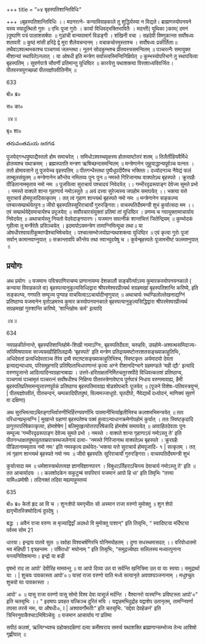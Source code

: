 +++
title = "०४ बृहस्पतिशान्तिविधिः"

+++
॥बृहस्पतिशान्तिविधिः ।। मदनरत्ने- कन्याविवाहकाले तु शुद्धिर्यस्या न विद्यते। ब्राह्मणस्योपनयने यस्य स्यादुत्थितो गुरुः ॥ एभिः पूजा गुरोः । कार्या विधिवद्भक्तिभावितैः । मदन्ती( यूथिका )काम( दमनं )पुष्पाणि पत्रं पालाशसर्षपाः ॥ गुडांची वान्यपामार्ग विडङ्गी । शंखिनी वचा । सहदेवी विष्णुकान्ता सर्वोषध्यः शतावरी ॥ कुष्ठं मांसी हरिद्रे द्वे मुरा शैलेयचन्दनम् । वचाकचोरमुस्ताश्च । सर्वोषध्यः प्रकीर्तिताः॥ तथैवाऽश्वत्थभकाश्च पञ्चगव्यं जलन्तथा। नूतनं सोदकुम्भश्च प्रीतवस्त्रसमन्वितम् ॥ पञ्चरत्नैः समायुक्त मीशान्यां स्थापितेऽनलात् । या ओषधी इति मन्त्रेण सर्वास्त्वस्मिन्विनिक्षिपेत् ॥ कुम्भस्योपरिभागे तु स्थापयित्वा बृहस्पतिम् । सुवर्णपात्रे सौवर्णी प्रतिमान्तु युधिष्ठिर ॥ कारयेत्तु यथाशक्त्या वित्तशाध्यविवर्जितः। पीतवस्त्रयुगच्छन्नां पीतयज्ञोपवीतिनीम् ॥

633

बो० ब्र०

स० का०

॥४॥

बृ० शा०

తరువంతమయ జరగడ

पूजयेद्गन्धपुष्पाद्यैस्ततो होम समाचरेत् । समिधोऽश्वस्थवृक्षस्य होतव्याष्टोतरं शतम् ॥ तिलैर्तीहियवैर्मिधे होतव्यश्च यथाक्रमम् । ब्रह्मस्पतति मन्त्रण ऋषिच्छन्दसमन्वितम् ॥ मन्त्रेणानेन जुहुयाद्धान्यपूर्वञ्च यत्नतः । ततो होमावसाने तु पूजयेच्च वृहस्पतिम् ॥ पीतगन्धैस्तथा पुष्पैधूपदीपैश्च भक्तितः। दध्योदनञ्च नैवेद्यं फलं ताम्बूलसंयुतम् ॥ मन्त्रेणानेन कौन्तेय नमितव्यः पुनः पुनः॥ नमस्ते गिरिजानाथ वाक्पतेऽथ बृहस्पते । क्रूरग्रहैः पीडितानाममृताय नमो नमः ॥ पूजयित्वा सुराचार्य पश्चादयं निवेदयेत् ।। गम्भीरदृढरूपाङ्ग देवेज्य सुमते प्रभो । नमस्ते वाक्पते शान्त गृहाणार्य नमोऽस्तुते ॥ अयं दत्त्वा सुरेज्यस्य जपहोम समापयेत् ।। भक्त्या यत्ते सुराचार्य होमपूजादिसत्कृतम् । तत् त्वं गृहाण शान्त्यर्थ बृहस्पते नमो नमः ॥ मन्त्रेणानेन सङ्कल्प्य पश्चात्सम्प्रार्थयेत्पुनः॥ जीवो बृहस्पतिस्सूरिराचार्यो गुरुरङ्गिराः। वाचस्पतिर्देवमन्त्री शुभं कुर्यात्सदा मम ।। एवं सम्प्रार्थयेद्देवमाचार्यश्च प्रपूजयेत् ॥ सर्वोपचारसंयुक्तां प्रतिमां तां युधिष्ठिर । प्रणम्य च गवायुक्तामाचार्याय निवेदयेत् ॥ अथाचार्यस्तु नियतो वेदवेदाङ्गपारगः। यजमान सपत्नीकं शान्तचित्तं जितेन्द्रियम् ॥ कुम्भोदकं गृहीत्वा तु मन्त्रैरेतैः प्रसिञ्चयेत् । इदमापोऽयमन्त्रेण तामाग्निमित्यूचा तथा॥ या ओषधीरश्वावतीकूष्माण्डैश्चाभिषेचयेत् । पश्चात्सम्भोजयोप्रान्यथाशक्त्या युधिष्ठिर ॥ एवं कृत्वा गुरोः पूजां सर्वान् कामानवाप्नुयात् ॥ सक्रान्तावपि कौन्तेय तथा स्वाभ्युदयेषु च । कुर्वन्बृहस्पतेः पूजामभीष्टं फलमश्नुयात् ॥
## प्रयोगः
अथ प्रयोगः ॥ यजमानः पवित्रपाणिराचम्य प्राणानायम्य देशकालौ सङ्कीर्त्याऽस्य कुमारकस्योपनयनकाले ( कन्याया विवाहकाले वा) बृहस्पत्यानुकूल्यसिध्दिद्वारा श्रीपरमेश्वरप्रीत्यर्थ सग्रहमखां बृहस्पतिशान्ति करिष्ये, इति सङ्कल्प्य, गणपति सम्पूज्य पुण्याह वाचयित्वाऽऽचार्यादीन्वृणुयात् ॥ अथाचार्यः स्थण्डिलोल्लेखनाद्यग्निं प्रतिष्ठाप्य यजमानेन वृतोऽहमस्य कुमार कस्योपनयनकाले बृहस्पत्यानुकूल्यसिद्धिद्वारा श्रीपरमेश्वरप्रीत्यर्थ सग्रहमखां गुरुशान्ति करिष्ये, 'शान्तिहोमः कर्म' इत्यादि

॥४॥

634

नवग्रहकीर्तनान्ते, बृहस्पतिशान्तिहोमे-शिखी नामाऽग्निः, बृहस्पतिर्देवता, चरुहविः, उपहोमे-अश्वत्थसमिदाज्य-सपिमिश्रपायस साज्ययवव्रीहितिलद्रव्यैः ‘बृहस्पते' इति मन्त्रेण प्रतिद्रव्यमष्टोत्तरशतसङ्ख्याकाहुतिभिः, अधिदेवतां प्रत्यधिदेवताञ्च तैरेव द्रव्यै रष्टाष्टसङ्ख्याकाहुतिभिश्च, स्विष्टकृतः अर्यमादयो देवता इत्याद्यन्वाधाय, परिसमूहनादि प्रतिष्ठिताभिधारणान्तं कृत्वा अग्ने रीशानदिग्भागे ग्रहमण्डले ‘मही द्यौः' इत्यादि वरुणपूजान्ते आदित्यादिनवग्रहानाबाह्य । उत्तरे-हरिताक्षतनिर्मितचतुरस्रपीठे विधिवत्कलशं प्रतिष्ठाप्य, पञ्चगव्यं पञ्चामृतं पञ्चरत्नं सर्वोषधीश्च निक्षिप्य पीतवस्त्रेणावेष्टय पूर्णपात्रं निधाय वरुणमावाह्य, हैमी बृहस्पतिप्रतिमामन्युत्तारणपूर्वकं प्रतिष्ठाप्य बृहस्पतिमावाह्य षोडशोपचारैः पूजयेत् ॥ (पूजने विशेषः-पतिवस्त्रयुग्मं, | पीतयज्ञोपवीतं, पीतचन्दनं, चम्पकादिपीतपुष्पं, विल्वमज्जाधूपो. घृतदीपो, नैवेद्यार्थे दध्योदनं, माणिक्यं सुवर्ण वा दक्षिणा)

अथ सुरभिमत्याऽब्लिङ्गाभिर्वारुणीभिर्हिरण्यवर्णाभिः पावमानीभिर्व्याहृतीभिश्च कलशमभिमन्त्रयेत् ॥ ततः परिधानप्रभृत्यग्नि | मुखान्ते ग्रहाणां बृहस्पतेश्च पक्वं हुत्वाऽन्वाधानक्रमेणोपहोमं कुर्यात् । ततः स्विष्टकृदादि प्रागुत्तरपरिषेकात्कृत्वा, होमशेषेण | बलिमुपहृत्योत्तरपरिषेकादि होमशेषं समापयेत् ॥ आवाहितदेवताः पुनः सम्पूज्य ‘गम्भीरदृढरूपाङ्ग देवेज्य सुमते प्रभो । नमस्ते । वाक्पते शान्त गृहाणाऽयं नमोऽस्तु ते' इति पीतगन्धाक्षतपुष्पयुतताम्रपात्रस्थजलेनायं दत्वा- 'नमस्ते गिरिजानाथ वाक्पतेऽथ बृहस्पते । क्रूरग्रहैः पीडितानाममृताय नमो नमः' इति नमस्कृत्य प्रार्थयेत्-'भक्त्या यत्ते सुराचार्य होमपूजादि- १ | सत्कृतम् । तत् त्वं गृहाण शान्त्यर्थ बृहस्पते नमो नमः ॥ जीवो बृहस्पतिः सूरिराचार्यो गुरुरङ्गिराः। वाचस्पतिर्देवमन्त्री शुभं

कुर्यात्सदा मम ॥ धर्मशास्त्रार्थतत्त्वज्ञ ज्ञानविज्ञानपारग । विबुधाऽर्तिहराऽचिन्त्य देवाचार्य नमोऽस्तु ते' इति ॥ तत आचार्यादयः ।। कलशोदकेन सकुटुम्बं सपरिवारं यजमानं आपो हि धा' इति तिमृभिः “तत्त्वा यामि०प्रमोषीः। तदिनक्तं तदिवा मह्यमाहुस्तव्यं

635

बो० ब्र० केतो हृद आ वि च । शुनःशेपो यमगृभीतः सो अस्मान राजा वरुणो मुमोक्तु ॥ शुन शेपो ह्यगृभीतस्त्रिष्वोदित्यं दुपदेषु ।

बद्धः । अवैनं राजा वरुणः स मृज्याद्विद्वाँ अदब्धो वि मुमोक्तु पाशान्" इति तिसृभिः, “ स्वादिष्टया मर्दिष्टया पर्वस्व सोम 21

धारया। इन्द्राय पातवे सुतः ॥ रक्षोहा विश्वचर्षणिरभि योनिमयोहतम् । दुणा सधस्थमासदत् ।। वरिवोधातमो भव मंहिष्ठी 1 वृत्रहन्तमः । पर्षिराधो' मघोनाम् ” इति तिसृभिः, “समुद्रज्येष्ठाः सलिलस्य मध्यात्पुनाना यन्त्यनिविशमानाः। इन्द्रो या बज्री

वृषभो राद ता आपो' देवीरिह मामवन्तु ॥ या आपो दिव्या उत वा सर्वन्ति खनित्रिमा उत वा याः स्वयाः। समुद्रार्था याः । | शुचयः पावकास्ता आपो'०॥ यासां राजा वरुणो याति मध्ये सत्यानृते अवपश्यञ्जनानाम् । मधुश्चुतः शुचयो याः पावकास्ता ।

आपो' ० ॥ यासु राजा वरुणो यासु सोमो विश्व देवा यासूर्ज मर्दन्ति । वैश्वानरो यास्वग्निः प्रविष्टस्ता आपो'०" इति चतसृभिः ।। " इदमापः प्रवहत यत्किञ्च दुरितं मयि । यद्वाहमभिदुद्रोह यद्वाशेप उतानृतम्, तामग्निवर्णा तपसा तरसे नमः, या औषधीः०, I | अश्वावर्गोमतीः” इति चतसृभिः. 'यद्देवा देवहेळनं' इति त्रिभिरनुवाकैश्चाऽभिषिञ्चेयुः ॥ यजमान आचार्याय गां प्रतिमा

सपीठं कलशं, ऋत्विग्भ्यश्च ग्रहोक्तदक्षिणां दत्वा कर्मेश्वराय समर्प्य यथाशक्ति ब्राह्मणान्सम्भोज्य तेभ्य आशिषो गृह्णीयात् ॥
